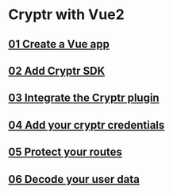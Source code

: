 # Cryptr with Vue2

## [01 Create a Vue app](01-create-vue-app)

## [02 Add Cryptr SDK](02-add-cryptr-sdk)

## [03 Integrate the Cryptr plugin](03-integrate-the-cryptr-plugin)

## [04 Add your cryptr credentials](04-add-your-cryptr-credentials)

## [05 Protect your routes](05-protect-your-routes)

## [06 Decode your user data](06-decode-your-user-data)